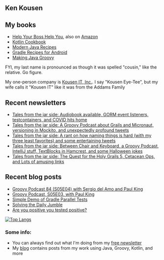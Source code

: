 ## Ken Kousen

## My books

- [Help Your Boss Help You](https://pragprog.com/titles/kkmanage/help-your-boss-help-you/), also on [Amazon](https://www.amazon.com/Help-Your-Boss-You-Opportunities/dp/1680508229/ref=sr_1_1)
- [Kotlin Cookbook](https://www.amazon.com/Kotlin-Cookbook-Problem-Focused-Ken-Kousen/dp/1492046671/ref=sr_1_2?crid=19GC9U7J3BCF6&dchild=1&keywords=ken+kousen&qid=1602270598&sprefix=kousen+%2Caps%2C152&sr=8-2)
- [Modern Java Recipes](https://www.amazon.com/Modern-Java-Recipes-Solutions-Difficult/dp/149197317X/ref=sr_1_1?crid=19GC9U7J3BCF6&dchild=1&keywords=ken+kousen&qid=1602270598&sprefix=kousen+%2Caps%2C152&sr=8-1)
- [Gradle Recipes for Android](https://www.amazon.com/Gradle-Recipes-Android-Master-System/dp/1491947020/ref=sr_1_3?crid=19GC9U7J3BCF6&dchild=1&keywords=ken+kousen&qid=1602270598&sprefix=kousen+%2Caps%2C152&sr=8-3)
- [Making Java Groovy](https://www.amazon.com/Making-Java-Groovy-Ken-Kousen/dp/1935182943/ref=sr_1_1?dchild=1&keywords=ken+kousen+making+java+groovy&qid=1602270937&sr=8-1)

FYI, my last name is pronounced as though it was spelled "cousin," like the relative. Go figure.

My one-person company is [Kousen IT, Inc.](http://www.kousenit.com). I say "Kousen Eye-Tee", but my wife calls it "Kousen IT" like it was from the Addams Family

## Recent newsletters
<!-- NEWSLETTERS:START -->
- [Tales from the jar side: Audiobook available, GORM event listeners, testcontainers, and COVID hits home](https://kenkousen.substack.com/p/tales-from-the-jar-side-audiobook-023)
- [Tales from the jar side: A Groovy Podcast about Grails and Micronaut, versioning in Mockito, and unexpectedly profound tweets](https://kenkousen.substack.com/p/tales-from-the-jar-side-a-groovy-dc9)
- [Tales from the jar side: A rant on how naming things is hard &lpar;with my three least favorites&rpar; and some entertaining tweets](https://kenkousen.substack.com/p/tales-from-the-jar-side-a-rant-on)
- [Tales from the jar side: Between Chair and Keyboard, a Groovy Podcast, IntelliJ stuff, TextBlocks in Hamcrest, and some Halloween jokes](https://kenkousen.substack.com/p/tales-from-the-jar-side-between-chair)
- [Tales from the jar side: The Quest for the Holy Grails 5, Cetacean Ops, and Lots of amusing links](https://kenkousen.substack.com/p/tales-from-the-jar-side-the-quest)
<!-- NEWSLETTERS:END -->

## Recent blog posts
<!-- BLOG-POST-LIST:START -->
- [Groovy Podcast 84 &lpar;S05E04&rpar; with Sergio del Amo and Paul King](https://kousenit.org/2021/11/11/groovy-podcast-84-s05e04-with-sergio-del-amo-and-paul-king/)
- [Groovy Podcast, S05E03, with Paul King](https://kousenit.org/2021/10/29/groovy-podcast-s05e03-with-paul-king/)
- [Simple Demo of Gradle Parallel Tests](https://kousenit.org/2020/11/22/simple-demo-of-gradle-parallel-tests/)
- [Solving the Daily Jumble](https://kousenit.org/2020/07/08/solving-the-daily-jumble/)
- [Are you positive you tested positive?](https://kousenit.org/2020/05/13/are-you-positive-you-tested-positive/)
<!-- BLOG-POST-LIST:END -->

[![Top Langs](https://github-readme-stats.vercel.app/api/top-langs/?username=kousen&hide=javascript)](https://github.com/kousen/github-readme-stats)

### Some info:

- You can always find out what I'm doing from my [free newsletter](https://kenkousen.substack.com)
- My [blog](https://kousenit.org) contains posts from my work using Java, Groovy, Kotlin, and more

<!--
**kousen/kousen** is a ✨ _special_ ✨ repository because its `README.md` (this file) appears on your GitHub profile.

Here are some ideas to get you started:

- 🔭 I’m currently working on ...
- 🌱 I’m currently learning ...
- 👯 I’m looking to collaborate on ...
- 🤔 I’m looking for help with ...
- 💬 Ask me about ...
- 📫 How to reach me: ...
- 😄 Pronouns: ...
- ⚡ Fun fact: ...
-->

